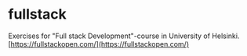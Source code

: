# fullstack

Exercises for "Full stack Development"-course in University of Helsinki.
[https://fullstackopen.com/](https://fullstackopen.com/)
